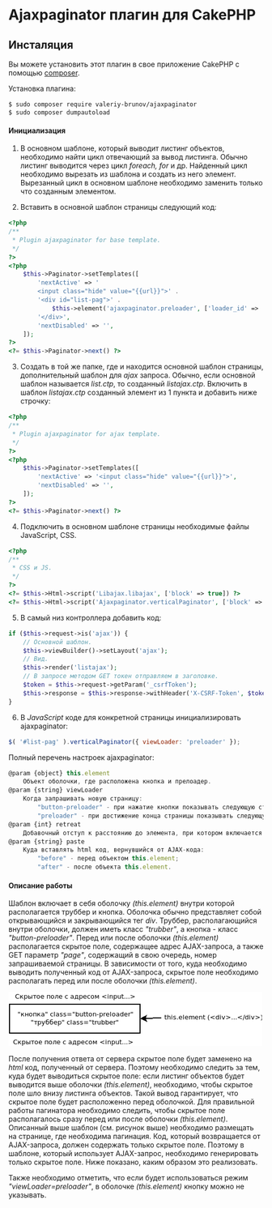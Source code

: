 # Ajaxpaginator плагин для CakePHP

## Инсталяция

Вы можете установить этот плагин в свое приложение CakePHP с помощью [composer](https://getcomposer.org).

Установка плагина:

```
$ sudo composer require valeriy-brunov/ajaxpaginator
$ sudo composer dumpautoload
```

#### Инициализация

1. В основном шаблоне, который выводит листинг объектов, необходимо найти цикл отвечающий за вывод листинга. Обычно листинг выводится через цикл _foreach, for_ и др. Найденный цикл необходимо вырезать из шаблона и создать из него элемент. Вырезанный цикл в основном шаблоне необходимо заменить только что созданным элементом.

2. Вставить в основной шаблон страницы следующий код:

```php
<?php
/**
 * Plugin ajaxpaginator for base template.
 */
?>
<?php
    $this->Paginator->setTemplates([
        'nextActive' => '
        <input class="hide" value="{{url}}">' .
        '<div id="list-pag">' .
            $this->element('ajaxpaginator.preloader', ['loader_id' => 'sub-loader', 'w' => 56, 'h' => 56]) .
        '</div>',
        'nextDisabled' => '',
    ]);
?>
<?= $this->Paginator->next() ?>
```

3. Создать в той же папке, где и находится основной шаблон страницы, дополнительный шаблон для _ajax_ запроса. Обычно, если основной шаблон называется _list.ctp_, то созданный _listajax.ctp_. Включить в шаблон _listajax.ctp_ созданный элемент из 1 пункта и добавить ниже строчку:

```php
<?php
/**
 * Plugin ajaxpaginator for ajax template.
 */
?>
<?php
    $this->Paginator->setTemplates([
        'nextActive' => '<input class="hide" value="{{url}}">',
        'nextDisabled' => '',
    ]);
?>
<?= $this->Paginator->next() ?>
```

4. Подключить в основном шаблоне страницы необходимые файлы JavaScript, CSS.

```php
<?php
/**
 * CSS и JS.
 */
?>
<?= $this->Html->script('Libajax.libajax', ['block' => true]) ?>
<?= $this->Html->script('Ajaxpaginator.verticalPaginator', ['block' => true]) ?>
```

5. В самый низ контроллера добавить код:

```php
if ($this->request->is('ajax')) {
    // Основной шаблон.
    $this->viewBuilder()->setLayout('ajax');
    // Вид.
    $this->render('listajax');
    // В запросе методом GET токен отправляем в заголовке.
    $token = $this->request->getParam('_csrfToken');
    $this->response = $this->response->withHeader('X-CSRF-Token', $token);
}
```

6. В _JavaScript_ коде для конкретной страницы инициализировать ajaxpaginator:

```js
$( '#list-pag' ).verticalPaginator({ viewLoader: 'preloader' });
```

Полный перечень настроек ajaxpaginator:

```js
@param {object} this.element
    Объект оболочки, где расположена кнопка и прелоадер.
@param {string} viewLoader
    Когда запрашивать новую страницу:
        "button-preloader" - при нажатие кнопки показывать следующую страницу;
        "preloader" - при достижение конца страницы показывать следующую страницу.
@param {int} retreat
    Добавочный отступ к расстоянию до элемента, при котором включается AJAX-код. Действует только для "viewLoader=preloader".
@param {string} paste
    Куда вставлять html код, вернувшийся от AJAX-кода:
        "before" - перед объектом this.element;
        "after" - после объекта this.element.
```

#### Описание работы

Шаблон включает в себя оболочку _(this.element)_ внутри которой располагается труббер и кнопка. Оболочка обычно представляет собой открывающийся и закрывающийся тег _div_. Труббер, располагающийся внутри оболочки, должен иметь класс _"trubber"_, а кнопка - класс _"button-preloader"_. Перед или после оболочки _(this.element)_ располагается скрытое поле, содержащее адрес AJAX-запроса, а также GET параметр _"page"_, содержащий в свою очередь, номер запрашиваемой страницы. В зависимости от того, куда необходимо выводить полученный код от AJAX-запроса, скрытое поле необходимо располагать перед или после оболочки _(this.element)_.

![screenshot](1.png)

После получения ответа от сервера скрытое поле будет заменено на _html_ код, полученный от сервера. Поэтому необходимо следить за тем, куда будет выводиться скрытое поле: если листинг объектов будет выводится выше оболочки _(this.element)_, необходимо, чтобы скрытое поле шло внизу листинга объектов. Такой вывод гарантирует, что скрытое поле будет расположенно перед оболочкой. Для правильной работы пагинатора необходимо следить, чтобы скрытое поле располагалось сразу перед или после оболочки _(this.element)_. Описанный выше шаблон (см. рисунок выше) необходимо размещать на странице, где необходима пагинация. Код, который возвращается от AJAX-запроса, должен содержать только скрытое поле. Поэтому в шаблоне, который использует AJAX-запрос, необходимо генерировать только скрытое поле. Ниже показано, каким образом это реализовать.

Также необходимо отметить, что если будет использоваться режим _"viewLoader=preloader"_, в оболочке _(this.element)_ кнопку можно не указывать.
